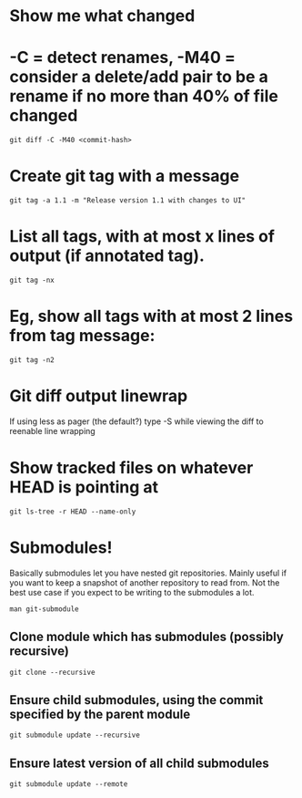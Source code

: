 # Show me what changed
# -C = detect renames, -M40 = consider a delete/add pair to be a rename if no more than 40% of file changed
`git diff -C -M40 <commit-hash>`

# Create git tag with a message
`git tag -a 1.1 -m "Release version 1.1 with changes to UI"`


# List all tags, with at most x lines of output (if annotated tag).
`git tag -nx`

# Eg, show all tags with at most 2 lines from tag message:
`git tag -n2`


# Git diff output linewrap
If using less as pager (the default?) type -S while viewing the diff to reenable line wrapping

# Show tracked files on whatever HEAD is pointing at
`git ls-tree -r HEAD --name-only`

# Submodules!
Basically submodules let you have nested git repositories. Mainly useful if you want to keep a snapshot of another repository to read from. Not the best use case if you expect to be writing to the submodules a lot.

`man git-submodule`

## Clone module which has submodules (possibly recursive)
`git clone --recursive`

## Ensure child submodules, using the commit specified by the parent module
`git submodule update --recursive`

## Ensure latest version of all child submodules
`git submodule update --remote`
